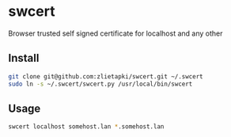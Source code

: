 swcert
======

Browser trusted self signed certificate for localhost and any other

Install
-------

```bash
git clone git@github.com:zlietapki/swcert.git ~/.swcert
sudo ln -s ~/.swcert/swcert.py /usr/local/bin/swcert
```

Usage
-----

```bash
swcert localhost somehost.lan *.somehost.lan
```
